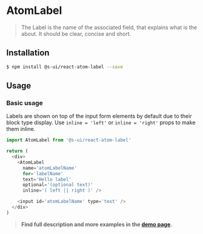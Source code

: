 # AtomLabel

> The Label is the name of the associated field, that explains what is the about. It should be clear, concise and short.

<!-- ![](./assets/preview.png) -->

## Installation

```sh
$ npm install @s-ui/react-atom-label --save
```

## Usage

### Basic usage
Labels are shown on top of the input form elements by default due to their block type display. Use `inline = 'left'` or `inline = 'right'` props to make them inline. 
```js
import AtomLabel from '@s-ui/react-atom-label'

return (
  <div>
    <AtomLabel
      name='atomLabelName'
      for='labelName'
      text='Hello label'
      optional='(optional text)'
      inline='( left || right )' />

    <input id='atomLabelName' type='text' />
  </div>
)
```


> **Find full description and more examples in the [demo page](https://sui-components.now.sh/workbench/atom/label/demo).**
